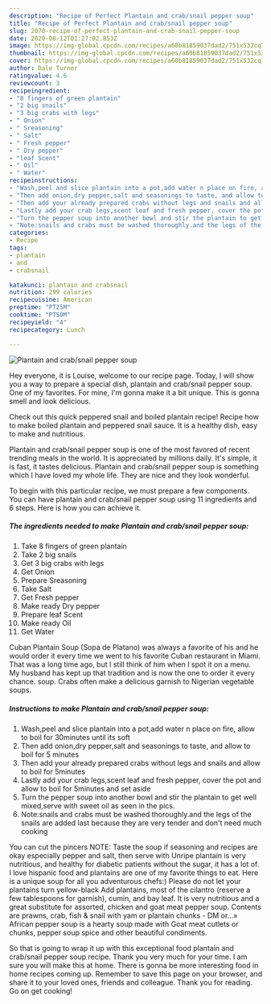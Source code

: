 ```yaml
---
description: "Recipe of Perfect Plantain and crab/snail pepper soup"
title: "Recipe of Perfect Plantain and crab/snail pepper soup"
slug: 2070-recipe-of-perfect-plantain-and-crab-snail-pepper-soup
date: 2020-08-12T01:27:02.853Z
image: https://img-global.cpcdn.com/recipes/a60b81859037dad2/751x532cq70/plantain-and-crabsnail-pepper-soup-recipe-main-photo.jpg
thumbnail: https://img-global.cpcdn.com/recipes/a60b81859037dad2/751x532cq70/plantain-and-crabsnail-pepper-soup-recipe-main-photo.jpg
cover: https://img-global.cpcdn.com/recipes/a60b81859037dad2/751x532cq70/plantain-and-crabsnail-pepper-soup-recipe-main-photo.jpg
author: Dale Turner
ratingvalue: 4.6
reviewcount: 3
recipeingredient:
- "8 fingers of green plantain"
- "2 big snails"
- "3 big crabs with legs"
- " Onion"
- " Sreasoning"
- " Salt"
- " Fresh pepper"
- " Dry pepper"
- "leaf Scent"
- " Oil"
- " Water"
recipeinstructions:
- "Wash,peel and slice plantain into a pot,add water n place on fire, allow to boil for 30minutes until its soft"
- "Then add onion,dry pepper,salt and seasonings to taste, and allow to boil for 5 minutes"
- "Then add your already prepared crabs without legs and snails and allow to boil for 5minutes"
- "Lastly add your crab legs,scent leaf and fresh pepper, cover the pot and allow to boil for 5minutes and set aside"
- "Turn the pepper soup into another bowl and stir the plantain to get well mixed,serve with sweet oil as seen in the pics."
- "Note:snails and crabs must be washed thoroughly.and the legs of the snails are added last because they are very tender and don&#39;t need much cooking"
categories:
- Recipe
tags:
- plantain
- and
- crabsnail

katakunci: plantain and crabsnail 
nutrition: 299 calories
recipecuisine: American
preptime: "PT25M"
cooktime: "PT50M"
recipeyield: "4"
recipecategory: Lunch

---
```



![Plantain and crab/snail pepper soup](https://img-global.cpcdn.com/recipes/a60b81859037dad2/751x532cq70/plantain-and-crabsnail-pepper-soup-recipe-main-photo.jpg)

Hey everyone, it is Louise, welcome to our recipe page. Today, I will show you a way to prepare a special dish, plantain and crab/snail pepper soup. One of my favorites. For mine, I'm gonna make it a bit unique. This is gonna smell and look delicious.

Check out this quick peppered snail and boiled plantain recipe! Recipe how to make boiled plantain and peppered snail sauce. It is a healthy dish, easy to make and nutritious.

Plantain and crab/snail pepper soup is one of the most favored of recent trending meals in the world. It is appreciated by millions daily. It's simple, it is fast, it tastes delicious. Plantain and crab/snail pepper soup is something which I have loved my whole life. They are nice and they look wonderful.


To begin with this particular recipe, we must prepare a few components. You can have plantain and crab/snail pepper soup using 11 ingredients and 6 steps. Here is how you can achieve it.

<!--inarticleads1-->

##### The ingredients needed to make Plantain and crab/snail pepper soup:

1. Take 8 fingers of green plantain
1. Take 2 big snails
1. Get 3 big crabs with legs
1. Get  Onion
1. Prepare  Sreasoning
1. Take  Salt
1. Get  Fresh pepper
1. Make ready  Dry pepper
1. Prepare leaf Scent
1. Make ready  Oil
1. Get  Water


Cuban Plantain Soup (Sopa de Platano) was always a favorite of his and he would order it every time we went to his favorite Cuban restaurant in Miami. That was a long time ago, but I still think of him when I spot it on a menu. My husband has kept up that tradition and is now the one to order it every chance. soup. Crabs often make a delicious garnish to Nigerian vegetable soups. 

<!--inarticleads2-->

##### Instructions to make Plantain and crab/snail pepper soup:

1. Wash,peel and slice plantain into a pot,add water n place on fire, allow to boil for 30minutes until its soft
1. Then add onion,dry pepper,salt and seasonings to taste, and allow to boil for 5 minutes
1. Then add your already prepared crabs without legs and snails and allow to boil for 5minutes
1. Lastly add your crab legs,scent leaf and fresh pepper, cover the pot and allow to boil for 5minutes and set aside
1. Turn the pepper soup into another bowl and stir the plantain to get well mixed,serve with sweet oil as seen in the pics.
1. Note:snails and crabs must be washed thoroughly.and the legs of the snails are added last because they are very tender and don&#39;t need much cooking


You can cut the pincers NOTE: Taste the soup if seasoning and recipes are okay especially pepper and salt, then serve with Unripe plantain is very nutritious, and healthy for diabetic patients without the sugar, it has a lot of. I love hispanic food and plantains are one of my favorite things to eat. Here is a unique soup for all you adventurous chefs:) Please do not let your plantains turn yellow-black Add plantains, most of the cilantro (reserve a few tablespoons for garnish), cumin, and bay leaf. It is very nutritious and a great substitute for assorted, chicken and goat meat pepper soup. Contents are prawns, crab, fish &amp; snail with yam or plantain chunks - DM or…» African pepper soup is a hearty soup made with Goat meat cutlets or chunks, pepper soup spice and other beautiful condiments. 

So that is going to wrap it up with this exceptional food plantain and crab/snail pepper soup recipe. Thank you very much for your time. I am sure you will make this at home. There is gonna be more interesting food in home recipes coming up. Remember to save this page on your browser, and share it to your loved ones, friends and colleague. Thank you for reading. Go on get cooking!
